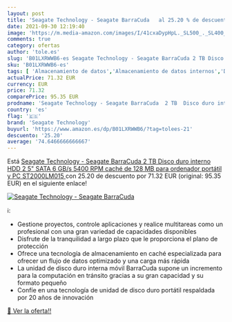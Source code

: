 ```yaml
---
layout: post
title: 'Seagate Technology - Seagate BarraCuda   al 25.20 % de descuento'
date: 2021-09-30 12:19:40
image: 'https://m.media-amazon.com/images/I/41cxaDypHpL._SL500_._SL400_.jpg'
comments: true
category: ofertas
author: 'tole.es'
slug: 'B01LXRWWB6-es Seagate Technology - Seagate BarraCuda 2 TB Disco duro...'
sku: 'B01LXRWWB6-es'
tags: [ 'Almacenamiento de datos','Almacenamiento de datos internos','Discos duros internos','Informática','disco','duro','ordenador','seagate technology', ]
actualPrice: 71.32 EUR
currency: EUR
price: 71.32
comparePrice: 95.35 EUR
prodname: 'Seagate Technology - Seagate BarraCuda  2 TB  Disco duro interno  HDD  2 5" SATA 6 GB/s  5400 RPM  caché de 128 MB para ordenador portátil y PC  ST2000LM015 '
country: 'es'
flag: '🇪🇸'
brand: 'Seagate Technology'
buyurl: 'https://www.amazon.es/dp/B01LXRWWB6/?tag=tolees-21'
descuento: '25.20'
average: '74.6466666666667'
---
```


Está [Seagate Technology - Seagate BarraCuda  2 TB  Disco duro interno  HDD  2 5" SATA 6 GB/s  5400 RPM  caché de 128 MB para ordenador portátil y PC  ST2000LM015 ](https://www.amazon.es/dp/B01LXRWWB6/?tag=tolees-21) con 25.20 de descuento por 71.32 EUR (original: 95.35 EUR) en el siguiente enlace!

[![Seagate Technology - Seagate BarraCuda  ](https://m.media-amazon.com/images/I/41cxaDypHpL._SL500_._SL400_.jpg)](https://www.amazon.es/dp/B01LXRWWB6/?tag=tolees-21)

ℹ️:

- Gestione proyectos, controle aplicaciones y realice multitareas como un profesional con una gran variedad de capacidades disponibles
- Disfrute de la tranquilidad a largo plazo que le proporciona el plano de protección
- Ofrece una tecnología de almacenamiento en caché especializada para ofrecer un flujo de datos optimizado y una carga más rápida
- La unidad de disco duro interna móvil BarraCuda supone un incremento para la computación en tránsito gracias a su gran capacidad y su formato pequeño
- Confíe en una tecnología de unidad de disco duro portátil respaldada por 20 años de innovación

[🛒 Ver la oferta!!](https://www.amazon.es/dp/B01LXRWWB6/?tag=tolees-21)
